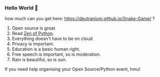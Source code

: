 ### Hello World 👋

how much can you get here: https://deutranium.github.io/Snake-Game/ ?

1. Open source is great.
2. Read [Zen of Python](https://peps.python.org/pep-0020/).
3. Everything doesn't have to be on cloud.
4. Privacy is important.
5. Education is a basic human right.
6. Free speech is important, so is moderation.
7. Rain is beautiful, so is sun.

If you need help organising your Open Source/Python event, hmu!
